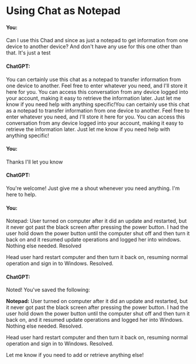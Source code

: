 # Using Chat as Notepad

#### You:
Can I use this Chad and since as just a notepad to get information from one device to another device? And don't have any use for this one other than that. It's just a test

#### ChatGPT:
You can certainly use this chat as a notepad to transfer information from one device to another. Feel free to enter whatever you need, and I'll store it here for you. You can access this conversation from any device logged into your account, making it easy to retrieve the information later. Just let me know if you need help with anything specific!You can certainly use this chat as a notepad to transfer information from one device to another. Feel free to enter whatever you need, and I'll store it here for you. You can access this conversation from any device logged into your account, making it easy to retrieve the information later. Just let me know if you need help with anything specific!


#### You:
Thanks I'll let you know

#### ChatGPT:
You're welcome! Just give me a shout whenever you need anything. I'm here to help.


#### You:
Notepad: 
User turned on computer after it did an update and restarted, but it never got past the black screen after pressing the power button. I had the user hold down the power button until the computer shut off and then turn it back on and it resumed update operations and logged her into windows. Nothing else needed. Resolved 

Head user hard restart computer and then turn it back on, resuming normal operation and sign in to Windows. Resolved. 

#### ChatGPT:
Noted! You've saved the following:

**Notepad:**
User turned on computer after it did an update and restarted, but it never got past the black screen after pressing the power button. I had the user hold down the power button until the computer shut off and then turn it back on, and it resumed update operations and logged her into Windows. Nothing else needed. Resolved.

Head user hard restart computer and then turn it back on, resuming normal operation and sign in to Windows. Resolved.

Let me know if you need to add or retrieve anything else!
